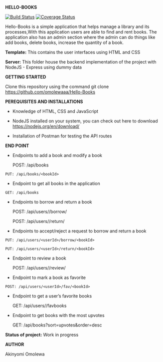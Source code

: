 

**HELLO-BOOKS**

[![Build Status](https://travis-ci.org/omolewaaa/Hello-Books.svg?branch=development)](https://travis-ci.org/omolewaaa/POSTIT)
[![Coverage Status](https://coveralls.io/repos/github/omolewaaa/Hello-Books/badge.svg?branch=development)](https://coveralls.io/github/omolewaaa/Hello-Books?branch=development)

Hello-Books is a simple application that helps manage a library and its processes,With this application users are able to find and rent books. 
The application also has an admin section where the admin can do things like add books, delete books, increase the quantity of a book.


**Template:** This contains the user interfaces using HTML and CSS

**Server:** This folder house the backend implementation of the project with NodeJS - Express using dummy data



**GETTING STARTED**

Clone this repository using the command git clone https://github.com/omolewaaa/Hello-Books


**PEREQUISITES AND INSTALLATIONS**

 *    Knowledge of HTML, CSS and JavaScript

 *    NodeJS installed on your system, you can check out here to download https://nodejs.org/en/download/

 *    Installation of Postman for testing the API routes
 
 
 **END POINT**
 
 *   Endpoints  to add a book and modify a book
 
        POST: /api/books
	
	PUT: /api/books/<bookId>
	
 *   Endpoint to get all books in the application
 
	GET: /api/books
   
 *   Endpoints to borrow and return a book
 
        POST: /api/users/<userId>/borrow/<bookId>
	
        POST: /api/users/<userId>/return/<bookId>
   
 *   Endpoints to accept/reject a request to borrow and return a book
 
	PUT: /api/users/<userId>/borrow/<bookId>
	
	PUT: /api/users/<userId>/return/<bookId>
   
 *   Endpoint to review a book
 
        POST: /api/users/<userId>/review/<bookId>
   
 *   Endpoint to mark a book as favorite
 
	POST: /api/users/<userId>/fav/<bookId>
   
 *   Endpoint to get a user’s favorite books
 
        GET: /api/users/<userId>/favbooks
	
 *   Endpoint to get books with the most upvotes
 
        GET: /api/books?sort=upvotes&order=desc



**Status of project:** Work in progress

   
 **AUTHOR**

   Akinyomi Omolewa
